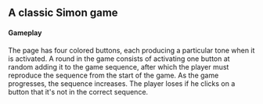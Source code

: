## A classic Simon game 

#### Gameplay
The page has four colored buttons, each producing a particular tone when it is activated. A round in the game consists of activating one button at random adding it to the game sequence, after which the player must reproduce the sequence from the start of the game. As the game progresses, the sequence increases. The player loses if he clicks on a button that it's not in the correct sequence.
